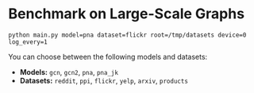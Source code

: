 # Benchmark on Large-Scale Graphs

```
python main.py model=pna dataset=flickr root=/tmp/datasets device=0 log_every=1
```

You can choose between the following models and datasets:

* **Models:** `gcn`, `gcn2`, `pna`, `pna_jk`
* **Datasets:** `reddit`, `ppi`, `flickr`, `yelp`, `arxiv`, `products`
